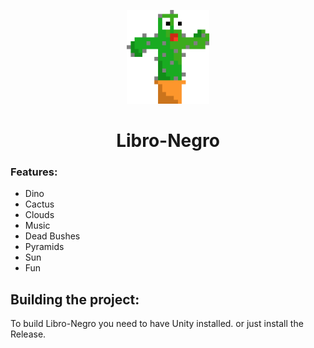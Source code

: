  <p align="center">
    <img src="Assets/download.png" height="150px" width="auto" alt="CACTUS">
 </p>
 
 <h1  align="center">Libro-Negro</h1>


### Features:
- Dino
- Cactus
- Clouds
- Music
- Dead Bushes
- Pyramids
- Sun
- Fun

## Building the project:
To build Libro-Negro you need to have Unity installed.
or just install the Release.


